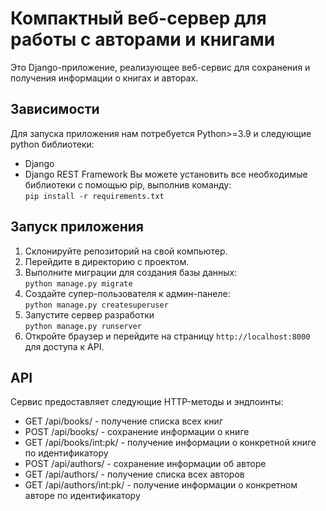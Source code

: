 # Компактный веб-сервер для работы с авторами и книгами
Это Django-приложение, реализующее веб-сервис для сохранения и получения  информации о книгах и авторах.
## Зависимости
Для запуска приложения нам потребуется Python>=3.9 и следующие python библиотеки:
- Django
- Django REST Framework
Вы можете установить все необходимые библиотеки с помощью pip, выполнив команду:  
<code class="lang-markdown">pip install -r requirements.txt</code>
## Запуск приложения
1. Склонируйте репозиторий на свой компьютер.
2. Перейдите в директорию с проектом.
3. Выполните миграции для создания базы данных:  
<code class="lang-markdown">python manage.py migrate</code>
4. Создайте супер-пользователя к админ-панеле:  
<code class="lang-markdown">python manage.py createsuperuser</code>
5. Запустите сервер разработки  
<code class="lang-markdown">python manage.py runserver</code>
6. Откройте браузер и перейдите на страницу <code class="lang-markdown">http://localhost:8000</code>   для доступа к API.
## API
Сервис предоставляет следующие HTTP-методы и эндпоинты:
- GET /api/books/ - получение списка всех книг
- POST /api/books/ - сохранение информации о книге
- GET /api/books/int:pk/ - получение информации о конкретной книге по идентификатору
- POST /api/authors/ - сохранение информации об авторе
- GET /api/authors/ - получение списка всех авторов
- GET /api/authors/int:pk/ - получение информации о конкретном авторе по идентификатору
